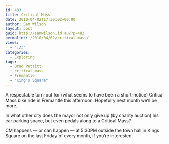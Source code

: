 ```yaml
---
id: 483
title: Critical Mass
date: 2010-04-02T17:30:02+00:00
author: Sam Wilson
layout: post
guid: http://samwilson.id.au/?p=483
permalink: /2010/04/02/critical-mass/
views:
  - "123"
categories:
  - Exploring
tags:
  - Brad Pettitt
  - critical mass
  - Fremantle
  - "King's Square"
---
```

A respectable turn-out for (what seems to have been a short-notice) Critical Mass bike ride in Fremantle this afternoon. Hopefully next month we&#8217;ll be more.

In what other city does the mayor not only give up (by charity auction) his car parking space, but even pedals along to a Critical Mass?

CM happens — or can happen — at 5:30PM outside the town hall in Kings Square on the last Friday of every month, if you&#8217;re interested.